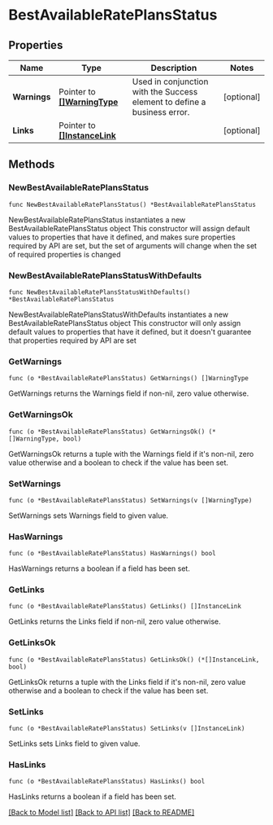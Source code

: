# BestAvailableRatePlansStatus

## Properties

Name | Type | Description | Notes
------------ | ------------- | ------------- | -------------
**Warnings** | Pointer to [**[]WarningType**](WarningType.md) | Used in conjunction with the Success element to define a business error. | [optional] 
**Links** | Pointer to [**[]InstanceLink**](InstanceLink.md) |  | [optional] 

## Methods

### NewBestAvailableRatePlansStatus

`func NewBestAvailableRatePlansStatus() *BestAvailableRatePlansStatus`

NewBestAvailableRatePlansStatus instantiates a new BestAvailableRatePlansStatus object
This constructor will assign default values to properties that have it defined,
and makes sure properties required by API are set, but the set of arguments
will change when the set of required properties is changed

### NewBestAvailableRatePlansStatusWithDefaults

`func NewBestAvailableRatePlansStatusWithDefaults() *BestAvailableRatePlansStatus`

NewBestAvailableRatePlansStatusWithDefaults instantiates a new BestAvailableRatePlansStatus object
This constructor will only assign default values to properties that have it defined,
but it doesn't guarantee that properties required by API are set

### GetWarnings

`func (o *BestAvailableRatePlansStatus) GetWarnings() []WarningType`

GetWarnings returns the Warnings field if non-nil, zero value otherwise.

### GetWarningsOk

`func (o *BestAvailableRatePlansStatus) GetWarningsOk() (*[]WarningType, bool)`

GetWarningsOk returns a tuple with the Warnings field if it's non-nil, zero value otherwise
and a boolean to check if the value has been set.

### SetWarnings

`func (o *BestAvailableRatePlansStatus) SetWarnings(v []WarningType)`

SetWarnings sets Warnings field to given value.

### HasWarnings

`func (o *BestAvailableRatePlansStatus) HasWarnings() bool`

HasWarnings returns a boolean if a field has been set.

### GetLinks

`func (o *BestAvailableRatePlansStatus) GetLinks() []InstanceLink`

GetLinks returns the Links field if non-nil, zero value otherwise.

### GetLinksOk

`func (o *BestAvailableRatePlansStatus) GetLinksOk() (*[]InstanceLink, bool)`

GetLinksOk returns a tuple with the Links field if it's non-nil, zero value otherwise
and a boolean to check if the value has been set.

### SetLinks

`func (o *BestAvailableRatePlansStatus) SetLinks(v []InstanceLink)`

SetLinks sets Links field to given value.

### HasLinks

`func (o *BestAvailableRatePlansStatus) HasLinks() bool`

HasLinks returns a boolean if a field has been set.


[[Back to Model list]](../README.md#documentation-for-models) [[Back to API list]](../README.md#documentation-for-api-endpoints) [[Back to README]](../README.md)


